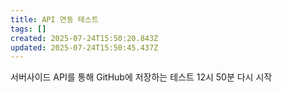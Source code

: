 ```yaml
---
title: API 연동 테스트
tags: []
created: 2025-07-24T15:50:20.843Z
updated: 2025-07-24T15:50:45.437Z
---
```


서버사이드 API를 통해 GitHub에 저장하는 테스트
12시 50분 다시 시작
